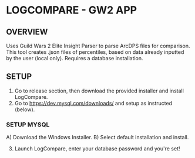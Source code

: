 # LOGCOMPARE - GW2 APP

## OVERVIEW

Uses Guild Wars 2 Elite Insight Parser to parse ArcDPS files for comparison. 
This tool creates .json files of percentiles, based on data already inputted by the user (local only).
Requires a database installation.

## SETUP

1. Go to release section, then download the provided installer and install LogCompare.
2. Go to https://dev.mysql.com/downloads/ and setup as instructed (below).

### SETUP MYSQL
A) Download the Windows Installer. 
B) Select default installation and install. 

3. Launch LogCompare, enter your database password and you're set!

